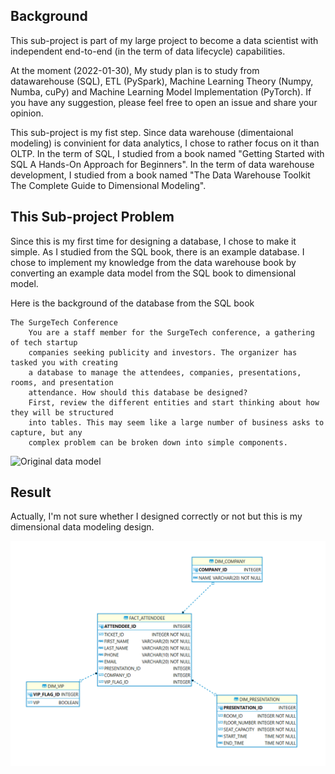 
## Background

This sub-project is part of my large project to become a data scientist with independent end-to-end (in the term of data lifecycle) capabilities. 

At the moment (2022-01-30), My study plan is to study from datawarehouse (SQL), ETL (PySpark), Machine Learning Theory (Numpy, Numba, cuPy) and Machine Learning Model Implementation (PyTorch). If you have any suggestion, please feel free to open an issue and share your opinion.

This sub-project is my fist step. Since data warehouse (dimentaional modeling) is convinient for data analytics, I chose to rather focus on it than OLTP. In the term of SQL, I studied from a book named "Getting Started with SQL A Hands-On Approach for Beginners". In the term of data warehouse development, I studied from a book named "The Data Warehouse Toolkit The Complete Guide to Dimensional Modeling". 

## This Sub-project Problem

Since this is my first time for designing a database, I chose to make it simple. As I studied from the SQL book, there is an example database. I chose to implement my knowledge from the data warehouse book by converting an example data model from the SQL book to dimensional model.

Here is the background of the database from the SQL book

    The SurgeTech Conference
        You are a staff member for the SurgeTech conference, a gathering of tech startup
        companies seeking publicity and investors. The organizer has tasked you with creating
        a database to manage the attendees, companies, presentations, rooms, and presentation
        attendance. How should this database be designed?
        First, review the different entities and start thinking about how they will be structured
        into tables. This may seem like a large number of business asks to capture, but any
        complex problem can be broken down into simple components.

![Original data model](https://github.com/thanabgithub/my_study_journal/blob/main/data_warehouse/0_%20Data%20Preparation_/01_my_first_data_warehouse_design/conference_OLAP_AFTER.PNG)

## Result

Actually, I'm not sure whether I designed correctly or not but this is my dimensional data modeling design.

![Original data model](conference_OLAP_AFTER.png)
